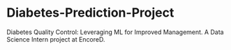 # Diabetes-Prediction-Project
Diabetes Quality Control: Leveraging ML for Improved Management. A Data Science Intern project at EncoreD.
